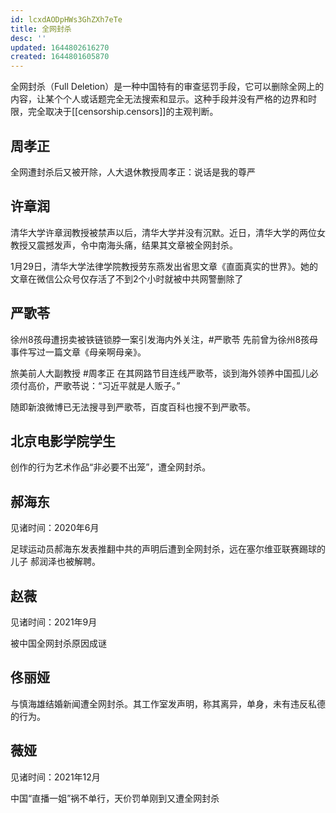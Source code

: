 ```yaml
---
id: lcxdAODpHWs3GhZXh7eTe
title: 全网封杀
desc: ''
updated: 1644802616270
created: 1644801605870
---
```


全网封杀（Full Deletion）是一种中国特有的审查惩罚手段，它可以删除全网上的内容，让某个个人或话题完全无法搜索和显示。这种手段并没有严格的边界和时限，完全取决于[[censorship.censors]]的主观判断。


## 周孝正

全网遭封杀后又被开除，人大退休教授周孝正：说话是我的尊严

## 许章润

清华大学许章润教授被禁声以后，清华大学并没有沉默。近日，清华大学的两位女教授又震撼发声，令中南海头痛，结果其文章被全网封杀。　

1月29日，清华大学法律学院教授劳东燕发出省思文章《直面真实的世界》。她的文章在微信公众号仅存活了不到2个小时就被中共网警删除了

## 严歌苓

徐州8孩母遭拐卖被铁链锁脖一案引发海内外关注，#严歌苓 先前曾为徐州8孩母事件写过一篇文章《母亲啊母亲》。

旅美前人大副教授 #周孝正 在其网路节目连线严歌苓，谈到海外领养中国孤儿必须付高价，严歌苓说：“习近平就是人贩子。”

随即新浪微博已无法搜寻到严歌苓，百度百科也搜不到严歌苓。


## 北京电影学院学生

创作的行为艺术作品“非必要不出笼”，遭全网封杀。


## 郝海东

见诸时间：2020年6月

足球运动员郝海东发表推翻中共的声明后遭到全网封杀，远在塞尔维亚联赛踢球的儿子 郝润泽也被解聘。

## 赵薇

见诸时间：2021年9月

被中国全网封杀原因成谜


## 佟丽娅

与慎海雄结婚新闻遭全网封杀。其工作室发声明，称其离异，单身，未有违反私德的行为。

## 薇娅

见诸时间：2021年12月

中国“直播一姐”祸不单行，天价罚单刚到又遭全网封杀
